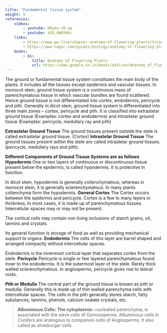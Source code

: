 ```yaml
---
title: "Fundamental tissue system"
weight: 5
references:
    videos:
        - youtube: QRymx-cB-ag
        - youtube: sE8_dWAYH6c
    links:
        - https://www.pw.live/chapter-anatomy-of-flowering-plants/tissue-system
        - https://www.toppr.com/guides/biology/anatomy-of-flowering-plants/tissue-systems/
    books:
        - b1:
            title: Anatomy of Flowering Plants
            url: https://www.google.co.in/books/edition/Anatomy_of_Flowering_Plants/cSO8HOKyabgC?hl=en&gbpv=0
---
```



The ground or fundamental tissue system constitutes the main body of the plants. It includes all the tissues except epidermis and vascular tissues. In monocot stem, ground tissue system is a continuous mass of parenchymatous tissue in which vascular bundles are found scattered. Hence ground tissue is not differentiated into cortex, endodermis, pericycle and pith. Generally in dicot stem, ground tissue system is differentiated into three main zones – cortex, pericycle and pith. It is classified into extrastelar ground tissue (Examples: cortex and endodermis) and intrastelar ground tissue (Examples: pericycle, medullary ray and pith)

**Extrastelar Ground Tissue**
The ground tissues present outside the stele is called extrastelar ground tissue. (Cortex)
**Intrastelar Ground Tissue**
The ground tissues present within the stele are called intrastelar ground tissues. (pericycle, medullary rays and pith).

**Different Components of Ground Tissue Systems are as follows**
**Hypodermis**
One or two layers of continuous or discontinuous tissue present below the epidermis, is called hypodermis. It is protective in function.

In dicot stem, hypodermis is generally collenchymatous, whereas in monocot stem, it is generally sclerenchymatous. In many plants collenchyma form the hypodermis.
**General Cortex**
The Cortex occurs between the epidermis and pericycle. Cortex is a few to many layers in thickness, In most cases, it is made up of parenchymatous tissues. Intercellular spaces may or may not be present.

The cortical cells may contain non living inclusions of starch grains, oil, tannins and crystals.

Its general function is storage of food as well as providing mechanical support to organs.
**Endodermis**
The cells of this layer are barrel shaped and arranged compactly without intercellular spaces.

Endodermis is the innermost cortical layer that separates cortex from the stele.
**Pericycle**
Pericycle is single or few layered parenchymatous found inner to the endodermis. It is the outermost layer of the stele. Rarely thick walled sclerenchymatous. In angiosperms, pericycle gives rise to lateral roots.

**Pith or Medulla**
The central part of the ground tissue is known as pith or medulla. Generally this is made up of thin walled parenchyma cells with intercellular spaces. The cells in the pith generally stores starch, fatty substances, tannins, phenols, calcium oxalate crystals, etc.

>**Albuminous Cells: The cytoplasmic:** nucleated parenchyma, is associated with the sieve cells of Gymnosperms. Albuminous cells in _Conifers_ are analogous to companion cells of Angiosperms. It also called as strasburger cells.

